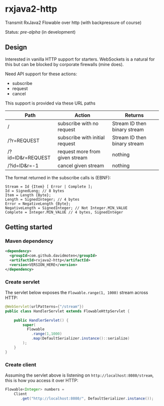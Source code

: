 # rxjava2-http
Transmit RxJava2 Flowable over http (with backpressure of course)

Status: *pre-alpha* (in development)

## Design

Interested in vanilla HTTP support for starters. WebSockets is a natural for this but can be blocked by corporate firewalls (mine does).

Need API support for these actions:

* subscribe
* request
* cancel

This support is provided via these URL paths

Path | Action | Returns
--- | --- | ---
/   | subscribe with no request | Stream ID then binary stream
/?r=REQUEST | subscribe with initial request | Stream ID then binary stream
/?id=ID&r=REQUEST | request more from given stream | nothing
/?id=ID&r=-1 | cancel given stream | nothing

The format returned in the subscribe calls is (EBNF):

```
Stream = Id {Item} [ Error | Complete ];
Id = SignedLong; // 8 bytes
Item = Length {Byte};
Length = SignedInteger; // 4 bytes
Error = NegativeLength {Byte};
NegativeLength = SignedInteger; // Not Integer.MIN_VALUE
Complete = Integer.MIN_VALUE // 4 bytes, SignedInteger
```

## Getting started

### Maven dependency
```xml
<dependency>
  <groupId>com.github.davidmoten</groupId>
  <artifactId>rxjava2-http</artifactId>
  <version>VERSION_HERE</version>
</dependency>
```

### Create servlet
The servlet below exposes the `Flowable.range(1, 1000)` stream across HTTP:

```java
@WebServlet(urlPatterns={"/stream"})
public class HandlerServlet extends FlowableHttpServlet {
      
    public HandlerServlet() {
        super(
          Flowable
            .range(1,1000)
            .map(DefaultSerializer.instance()::serialize)      
        );
    }
}
```

### Create client
Assuming the servlet above is listening on `http://localhost:8080/stream`, this is how you access it over HTTP:

```java
Flowable<Integer> numbers = 
    Client
       .get("http://localhost:8080/", DefaultSerializer.instance());
```

  


```


